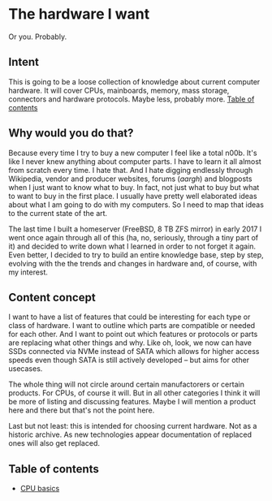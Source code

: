 # The hardware I want

Or you. Probably.

## Intent

This is going to be a loose collection of knowledge about current computer hardware. It will cover CPUs, mainboards, memory, mass storage, connectors and hardware protocols. Maybe less, probably more. [Table of contents](#toc)

## Why would you do that?

Because every time I try to buy a new computer I feel like a total n00b. It's like I never knew anything about computer parts. I have to learn it all almost from scratch every time. I hate that. And I hate digging endlessly through Wikipedia, vendor and producer websites, forums (*aargh*) and blogposts when I just want to know what to buy. In fact, not just what to buy but what to want to buy in the first place. I usually have pretty well elaborated ideas about what I am going to do with my computers. So I need to map that ideas to the current state of the art. 

The last time I built a homeserver (FreeBSD, 8 TB ZFS mirror) in early 2017 I went once again through all of this (ha, no, seriously, through a tiny part of it) and decided to write down what I learned in order to not forget it again. Even better, I decided to try to build an entire knowledge base, step by step, evolving with the the trends and changes in hardware and, of course, with my interest.

## Content concept

I want to have a list of features that could be interesting for each type or class of hardware. I want to outline which parts are compatible or needed for each other. And I want to point out which features or protocols or parts are replacing what other things and why. Like oh, look, we now can have SSDs connected via NVMe instead of SATA which allows for higher access speeds even though SATA is still actively developed – but aims for other usecases.

The whole thing will not circle around certain manufactorers or certain products. For CPUs, of course it will. But in all other categories I think it will be more of listing and discussing features. Maybe I will mention a product here and there but that's not the point here.

Last but not least: this is intended for choosing current hardware. Not as a historic archive. As new technologies appear documentation of replaced ones will also get replaced.

## <a name="toc"></a>Table of contents

+ [CPU basics](cpus/basic.md)
